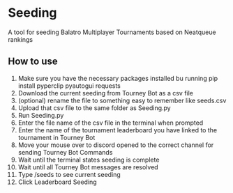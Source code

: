 # Seeding
A tool for seeding Balatro Multiplayer Tournaments based on Neatqueue rankings

## How to use
1. Make sure you have the necessary packages installed bu running pip install pyperclip pyautogui requests
2. Download the current seeding from Tourney Bot as a csv file
3. (optional) rename the file to something easy to remember like seeds.csv
4. Upload that csv file to the same folder as Seeding.py
5. Run Seeding.py
6. Enter the file name of the csv file in the terminal when prompted
7. Enter the name of the tournament leaderboard you have linked to the tournament in Tourney Bot
8. Move your mouse over to discord opened to the correct channel for sending Tourney Bot Commands
9. Wait until the terminal states seeding is complete
10. Wait until all Tourney Bot messages are resolved
11. Type /seeds to see current seeding
12. Click Leaderboard Seeding

